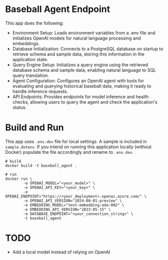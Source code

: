 # Baseball Agent Endpoint

This app does the following:

* Environment Setup: Loads environment variables from a .env file and initializes OpenAI models for natural language processing and embeddings.
* Database Initialization: Connects to a PostgreSQL database on startup to retrieve schema and sample data, storing this information in the application state.
* Query Engine Setup: Initializes a query engine using the retrieved database schema and sample data, enabling natural language to SQL query translation.
* Agent Configuration: Configures an OpenAI agent with tools for evaluating and querying historical baseball data, making it ready to handle inference requests.
* API Endpoints: Provides endpoints for model inference and health checks, allowing users to query the agent and check the application's status.


# Build and Run

This app uses `.env.dev` file for local settings. A sample is included in `sample.dotenv`. If you intend on running this application locally (without Docker) populate the file accordingly and rename to `.env.dev`.

```
# build
docker build -t baseball_agent .

# run
docker run \
        -e OPENAI_MODEL="<your_model>" \
        -e OPENAI_API_KEY="<your_key>" \
        -e OPENAI_ENDPOINT="https://<your_deployment>.openai.azure.com/" \
        -e OPENAI_API_VERSION="2024-08-01-preview" \
        -e EMBEDDING_MODEL="text-embedding-ada-002" \
        -e EMBEDDING_API_VERSION="2023-05-15" \
        -e DATABASE_ENDPOINT="<your_connection_string>" \
        -t baseball_agent
```


# TODO

* Add a local model instead of relying on OpenAI
  